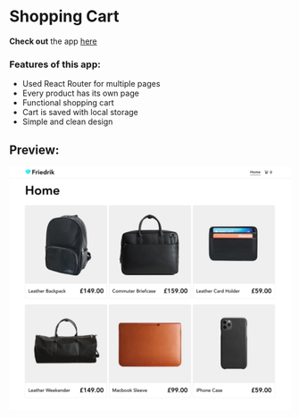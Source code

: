 # Shopping Cart

**Check out** the app [here](https://ibndaanis-shopping-cart.netlify.app/)

### Features of this app:

- Used React Router for multiple pages
- Every product has its own page
- Functional shopping cart
- Cart is saved with local storage
- Simple and clean design

## Preview:

![Preview](./public/images/preview.png)
